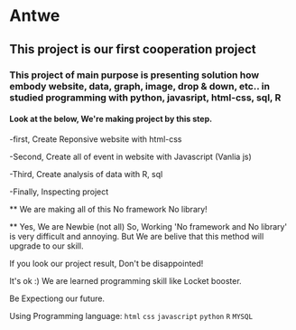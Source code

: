 # Antwe
## This project is our first cooperation project

### This project of main purpose is presenting solution how embody website, data, graph, image, drop & down, etc.. in studied programming with python, javasript, html-css, sql, R

#### Look at the below, We're making project by this step.

-first, Create Reponsive website with html-css

-Second, Create all of event in website with Javascript (Vanlia js)

-Third, Create analysis of data with R, sql

-Finally, Inspecting project 


** We are making all of this No framework No library! 

** Yes, We are Newbie (not all) So, Working 'No framework and No library' is very difficult and annoying. But We are belive that this method will upgrade to our skill.

If you look our project result, Don't be disappointed! 

It's ok :)    We are learned programming skill like Locket booster. 

Be Expectiong our future.






Using Programming language: `html` `css` `javascript` `python` `R` `MYSQL`
